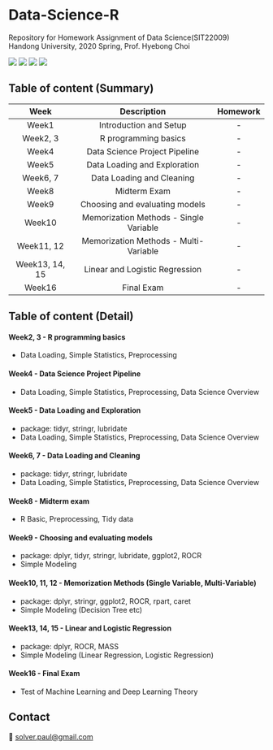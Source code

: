 # Data-Science-R
Repository for Homework Assignment of Data Science(SIT22009) <br/>
Handong University, 2020 Spring, Prof. Hyebong Choi

<img src="https://img.shields.io/badge/R-green?style=flat&logo=R&logoColor=276DC3"/> <img src="https://img.shields.io/badge/RStudio-red?style=flat&logo=RStudio&logoColor=75AADB"/> <img src="https://img.shields.io/badge/Excel-yellow?style=flat&logo=Microsoft Excel&logoColor=217346"/> <img src="https://img.shields.io/badge/Plotly-pink?style=flat&logo=Plotly&logoColor=3F4F75"/>

## Table of content (Summary)

|Week|Description|Homework|
|:---:|:---:|:---:|
|Week1|Introduction and Setup|-|
|Week2, 3|R programming basics|-|
|Week4|Data Science Project Pipeline|-|
|Week5|Data Loading and Exploration|-|
|Week6, 7|Data Loading and Cleaning|-|
|Week8|Midterm Exam|-|
|Week9|Choosing and evaluating models|-|
|Week10|Memorization Methods - Single Variable|-|
|Week11, 12|Memorization Methods - Multi-Variable|-|
|Week13, 14, 15|Linear and Logistic Regression|-|
|Week16|Final Exam|-|


## Table of content (Detail)

#### Week2, 3 - R programming basics
- Data Loading, Simple Statistics, Preprocessing 

#### Week4 - Data Science Project Pipeline
- Data Loading, Simple Statistics, Preprocessing, Data Science Overview 

#### Week5 - Data Loading and Exploration
- package: tidyr, stringr, lubridate
- Data Loading, Simple Statistics, Preprocessing, Data Science Overview  

#### Week6, 7 - Data Loading and Cleaning
- package: tidyr, stringr, lubridate
- Data Loading, Simple Statistics, Preprocessing, Data Science Overview  

#### Week8 - Midterm exam
- R Basic, Preprocessing, Tidy data 

#### Week9 - Choosing and evaluating models
- package: dplyr, tidyr, stringr, lubridate, ggplot2, ROCR
- Simple Modeling

#### Week10, 11, 12 - Memorization Methods (Single Variable, Multi-Variable)
- package: dplyr, stringr, ggplot2, ROCR, rpart, caret 
- Simple Modeling (Decision Tree etc)

#### Week13, 14, 15 - Linear and Logistic Regression
- package: dplyr, ROCR, MASS
- Simple Modeling (Linear Regression, Logistic Regression)

#### Week16 - Final Exam
- Test of Machine Learning and Deep Learning Theory

## Contact
:email: solver.paul@gmail.com

